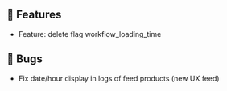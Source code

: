 ## 🚀 Features

- Feature: delete flag workflow_loading_time


## 🐛 Bugs

- Fix date/hour display in logs of feed products (new UX feed)